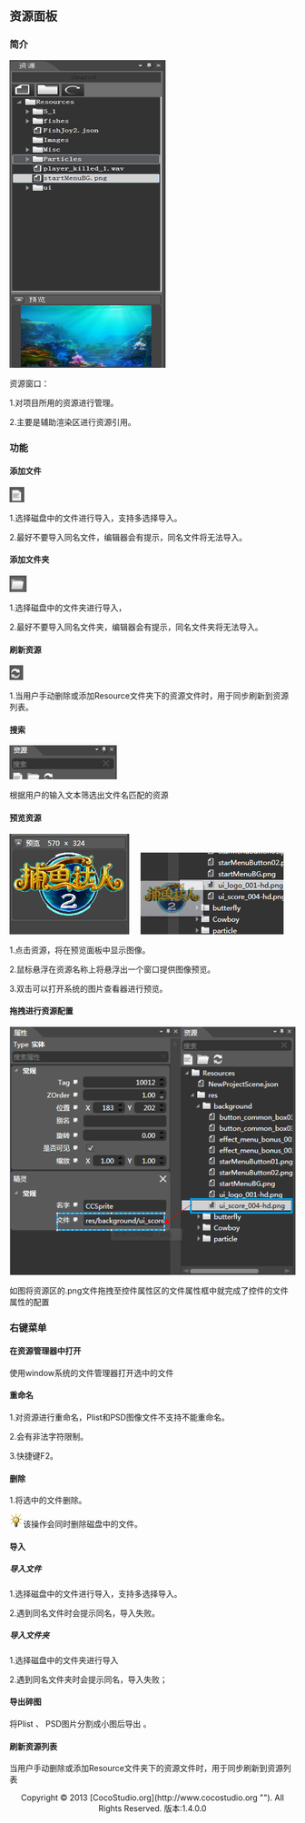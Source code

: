 ## 资源面板

### 简介

![](img/5-2-5-img-01.png)

资源窗口：

1.对项目所用的资源进行管理。

2.主要是辅助渲染区进行资源引用。

### 功能

#### 添加文件

![](img/3-2-7-img-02.png)

1.选择磁盘中的文件进行导入，支持多选择导入。

2.最好不要导入同名文件，编辑器会有提示，同名文件将无法导入。

#### 添加文件夹

![](img/3-2-7-img-03.png)

 1.选择磁盘中的文件夹进行导入，

 2.最好不要导入同名文件夹，编辑器会有提示，同名文件夹将无法导入。

#### 刷新资源

![](img/3-2-7-img-04.png)


 1.当用户手动删除或添加Resource文件夹下的资源文件时，用于同步刷新到资源列表。

#### 搜索

![](img/3-2-7-img-05.png)

根据用户的输入文本筛选出文件名匹配的资源

#### 预览资源

![](img/5-2-5-img-02.png)&nbsp;&nbsp;&nbsp;&nbsp; ![](img/5-2-5-img-03.png)



1.点击资源，将在预览面板中显示图像。

2.鼠标悬浮在资源名称上将悬浮出一个窗口提供图像预览。

3.双击可以打开系统的图片查看器进行预览。

#### 拖拽进行资源配置

![](img/5-2-5-img-04.png)
 

如图将资源区的.png文件拖拽至控件属性区的文件属性框中就完成了控件的文件属性的配置

### 右键菜单

#### 在资源管理器中打开

使用window系统的文件管理器打开选中的文件

#### 重命名

1.对资源进行重命名，Plist和PSD图像文件不支持不能重命名。

2.会有非法字符限制。

3.快捷键F2。

#### 删除

1.将选中的文件删除。

![](style/light.gif)该操作会同时删除磁盘中的文件。

#### 导入

##### 导入文件

1.选择磁盘中的文件进行导入，支持多选择导入。            	 

2.遇到同名文件时会提示同名，导入失败。 

##### 导入文件夹

1.选择磁盘中的文件夹进行导入

2.遇到同名文件夹时会提示同名，导入失败； 

#### 导出碎图

将Plist 、 PSD图片分割成小图后导出 。

#### 刷新资源列表

当用户手动删除或添加Resource文件夹下的资源文件时，用于同步刷新到资源列表 

<center>Copyright © 2013 [CocoStudio.org](http://www.cocostudio.org ""). All Rights Reserved. 版本:1.4.0.0</center>
